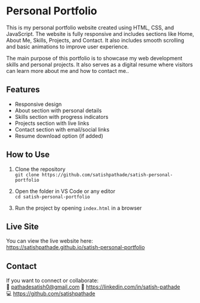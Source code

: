 # Personal Portfolio

This is my personal portfolio website created using HTML, CSS, and JavaScript. The website is fully responsive and includes sections like Home, About Me, Skills, Projects, and Contact. It also includes smooth scrolling and basic animations to improve user experience.

The main purpose of this portfolio is to showcase my web development skills and personal projects. It also serves as a digital resume where visitors can learn more about me and how to contact me..

## Features

- Responsive design
- About section with personal details
- Skills section with progress indicators
- Projects section with live links
- Contact section with email/social links
- Resume download option (if added)

## How to Use

1. Clone the repository  
   `git clone https://github.com/satishpathade/satish-personal-portfolio`

2. Open the folder in VS Code or any editor  
   `cd satish-personal-portfolio`

3. Run the project by opening `index.html` in a browser

## Live Site

You can view the live website here:  
https://satishpathade.github.io/satish-personal-portfolio

## Contact

If you want to connect or collaborate:  
📧 pathadesatish0@gmail.com 
🔗 https://linkedin.com/in/satish-pathade  
💻 https://github.com/satishpathade
